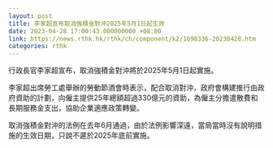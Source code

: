 ```yaml
---
layout: post
title: 李家超宣布取消強積金對沖2025年5月1日起生效
date: 2023-04-28 17:00:43.000000000 +08:00
link: https://news.rthk.hk/rthk/ch/component/k2/1698336-20230428.htm
categories: rthk
---
```


行政長官李家超宣布，取消強積金對沖將於2025年5月1日起實施。

李家超出席勞工處舉辦的勞動節酒會時表示，配合取消對沖，政府會構建推行由政府資助的計劃，向僱主提供25年總額超過330億元的資助，為僱主分擔遣散費和長期服務金支出，協助企業適應政策轉變。

取消強積金對沖的法例在去年6月通過，由於法例影響深遠，當局當時沒有說明措施的生效日期，只說不遲於2025年底前實施。
